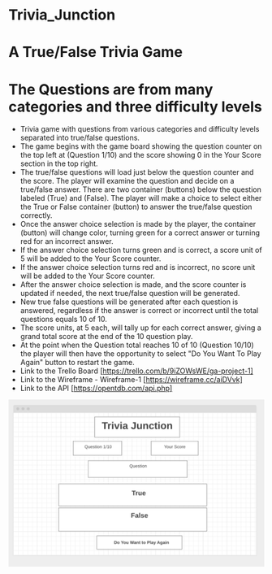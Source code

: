 # Trivia_Junction
# A True/False Trivia Game 
# The Questions are from many categories and three difficulty levels
* Trivia game with questions from various categories and difficulty levels separated into true/false questions. 
* The game begins with the game board showing the question counter on the top left at (Question 1/10) and the score showing 0 in the Your Score section in the top right.
* The true/false questions will load just below the question counter and the score. The player will examine the question and decide on a true/false answer.
 There are two container (buttons) below the question labeled (True) and (False). The player will make a choice to select either the True or False container (button) to answer the true/false question correctly.
* Once the answer choice selection is made by the player, the container (button) will change color, turning green for a correct answer or turning red for an incorrect answer.
* If the answer choice selection turns green and is correct, a score unit of 5 will be added to the Your Score counter.
* If the answer choice selection turns red and is incorrect, no score unit will be added to the Your Score counter.
* After the answer choice selection is made, and the score counter is updated if needed, the next true/false question will be generated.
* New true false questions will be generated after each question is answered, regardless if the answer is correct or incorrect until the total questions equals 10 of 10.
* The score units, at 5 each, will tally up for each correct answer, giving a grand total score at the end of the 10 question play.
* At the point when the Question total reaches 10 of 10 (Question 10/10) the player will then have the opportunity to select "Do You Want To Play Again" button to restart the game.
* Link to the Trello Board [https://trello.com/b/9iZOWsWE/ga-project-1] 
* Link to the Wireframe - Wireframe-1 [https://wireframe.cc/aiDVvk]
* Link to the API [https://opentdb.com/api.php]

 

<img src="images/wf-4.png" alt="Wireframe3">